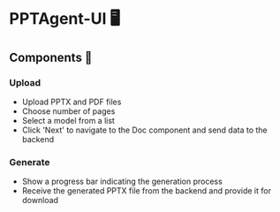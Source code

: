 # PPTAgent-UI 🖥️

## Components 🧩

### Upload
- Upload PPTX and PDF files
- Choose number of pages
- Select a model from a list
- Click 'Next' to navigate to the Doc component and send data to the backend

### Generate
- Show a progress bar indicating the generation process
- Receive the generated PPTX file from the backend and provide it for download
